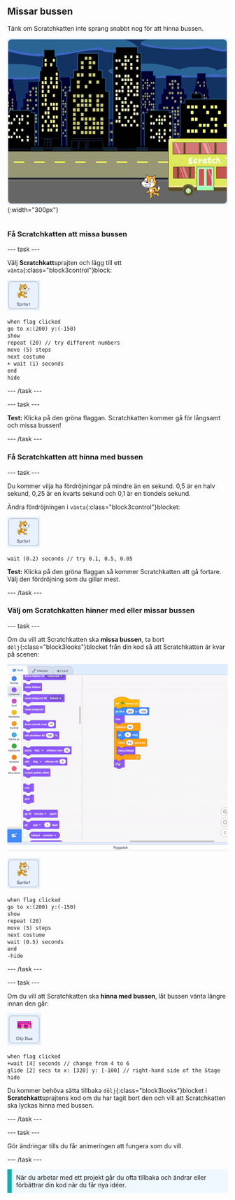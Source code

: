 ## Missar bussen

<div style="display: flex; flex-wrap: wrap">
<div style="flex-basis: 200px; flex-grow: 1; margin-right: 15px;">
Tänk om Scratchkatten inte sprang snabbt nog för att hinna bussen.
</div>
<div>

![Scratchkatten missar bussen.](images/cat-misses-bus.png){:width="300px"}

</div>
</div>

### Få Scratchkatten att missa bussen

--- task ---

Välj **Scratchkatt**sprajten och lägg till ett `vänta`{:class="block3control"}block:

![Scratchkattsprajten.](images/scratch-cat-sprite.png)

```blocks3
when flag clicked
go to x:(200) y:(-150) 
show
repeat (20) // try different numbers
move (5) steps 
next costume 
+ wait (1) seconds
end
hide
```
--- /task ---

--- task ---

**Test:** Klicka på den gröna flaggan. Scratchkatten kommer gå för långsamt och missa bussen!

--- /task ---

### Få Scratchkatten att hinna med bussen

--- task ---

Du kommer vilja ha fördröjningar på mindre än en sekund. 0,5 är en halv sekund, 0,25 är en kvarts sekund och 0,1 är en tiondels sekund.

Ändra fördröjningen i `vänta`{:class="block3control"}blocket:

![Scratchkattsprajten.](images/scratch-cat-sprite.png)

```blocks3
wait (0.2) seconds // try 0.1, 0.5, 0.05
```

**Test:** Klicka på den gröna flaggan så kommer Scratchkatten att gå fortare. Välj den fördröjning som du gillar mest.

--- /task ---

### Välj om Scratchkatten hinner med eller missar bussen

--- task ---

Om du vill att Scratchkatten ska **missa bussen**, ta bort `dölj`{:class="block3looks"}blocket från din kod så att Scratchkatten är kvar på scenen:

![Dra "dölj"-blocket från koden i kodområdet till blockmenyn för att ta bort blocket från koden.](images/removing-blocks-at-script-ends.gif)

![Scratchkattsprajten.](images/scratch-cat-sprite.png)

```blocks3
when flag clicked
go to x:(200) y:(-150) 
show
repeat (20) 
move (5) steps 
next costume
wait (0.5) seconds 
end
-hide
```
--- /task ---

--- task ---

Om du vill att Scratchkatten ska **hinna med bussen**, låt bussen vänta längre innan den går:

![Stadsbusssprajten.](images/bus-sprite.png)

```blocks3
when flag clicked 
+wait [4] seconds // change from 4 to 6
glide [2] secs to x: [320] y: [-100] // right-hand side of the Stage
hide
```

Du kommer behöva sätta tillbaka `dölj`{:class="block3looks"}blocket i **Scratchkatt**sprajtens kod om du har tagit bort den och vill att Scratchkatten ska lyckas hinna med bussen.

--- /task ---

--- task ---

Gör ändringar tills du får animeringen att fungera som du vill.

--- /task ---

<p style="border-left: solid; border-width:10px; border-color: #0faeb0; background-color: aliceblue; padding: 10px;">
När du arbetar med ett projekt går du ofta tillbaka och ändrar eller förbättrar din kod när du får nya idéer. 
</p>



